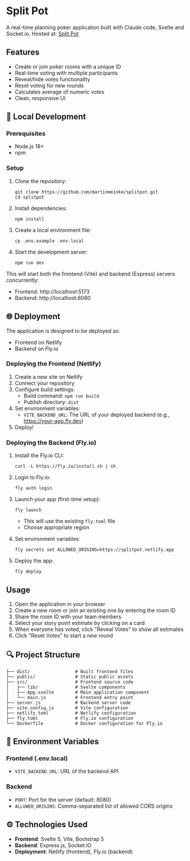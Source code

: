 # Split Pot

A real-time planning poker application built with Claude code, Svelte and Socket.io.
Hosted at: [Split Pot](https://splitpot.netlify.app)

## Features

- Create or join poker rooms with a unique ID
- Real-time voting with multiple participants
- Reveal/hide votes functionality
- Reset voting for new rounds
- Calculates average of numeric votes
- Clean, responsive UI

## 🔧 Local Development

### Prerequisites

- Node.js 18+ 
- npm

### Setup

1. Clone the repository:
   ```
   git clone https://github.com/martinmeinke/splitpot.git
   cd splitpot
   ```

2. Install dependencies:
   ```
   npm install
   ```

3. Create a local environment file:
   ```
   cp .env.example .env.local
   ```

4. Start the development server:
   ```
   npm run dev
   ```

This will start both the frontend (Vite) and backend (Express) servers concurrently:
- Frontend: http://localhost:5173
- Backend: http://localhost:8080

## 🌐 Deployment

The application is designed to be deployed as:
- Frontend on Netlify
- Backend on Fly.io

### Deploying the Frontend (Netlify)

1. Create a new site on Netlify
2. Connect your repository
3. Configure build settings:
   - Build command: `npm run build`
   - Publish directory: `dist`
4. Set environment variables:
   - `VITE_BACKEND_URL`: The URL of your deployed backend (e.g., https://your-app.fly.dev)
5. Deploy!

### Deploying the Backend (Fly.io)

1. Install the Fly.io CLI:
   ```
   curl -L https://fly.io/install.sh | sh
   ```

2. Login to Fly.io:
   ```
   fly auth login
   ```

3. Launch your app (first-time setup):
   ```
   fly launch
   ```
   - This will use the existing `fly.toml` file
   - Choose appropriate region

4. Set environment variables:
   ```
   fly secrets set ALLOWED_ORIGINS=https://splitpot.netlify.app
   ```

5. Deploy the app:
   ```
   fly deploy
   ```

## Usage

1. Open the application in your browser
2. Create a new room or join an existing one by entering the room ID
3. Share the room ID with your team members
4. Select your story point estimate by clicking on a card
5. When everyone has voted, click "Reveal Votes" to show all estimates
6. Click "Reset Votes" to start a new round

## 🔍 Project Structure

```
├── dist/                 # Built frontend files
├── public/               # Static public assets
├── src/                  # Frontend source code
│   ├── lib/              # Svelte components
│   ├── App.svelte        # Main application component
│   └── main.js           # Frontend entry point
├── server.js             # Backend server code
├── vite.config.js        # Vite configuration
├── netlify.toml          # Netlify configuration
├── fly.toml              # Fly.io configuration
└── Dockerfile            # Docker configuration for Fly.io
```

## 📝 Environment Variables

### Frontend (.env.local)
- `VITE_BACKEND_URL`: URL of the backend API

### Backend
- `PORT`: Port for the server (default: 8080)
- `ALLOWED_ORIGINS`: Comma-separated list of allowed CORS origins

## ⚙️ Technologies Used

- **Frontend**: Svelte 5, Vite, Bootstrap 5
- **Backend**: Express.js, Socket.IO
- **Deployment**: Netlify (frontend), Fly.io (backend)

